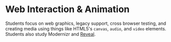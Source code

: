 # Web Interaction & Animation

Students focus on web graphics, legacy support, cross browser testing, and creating media using things like HTML5's `canvas`, `audio`, and `video` elements. Students also study Modernizr and <a href="http://lab.hakim.se/reveal-js/" target="_blank">Reveal</a>.
